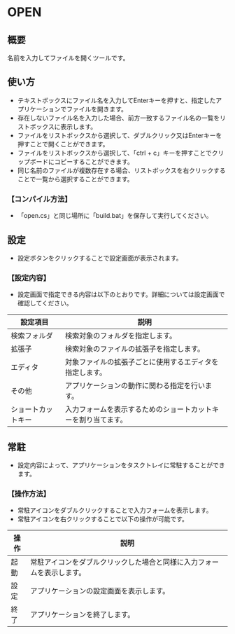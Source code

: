 # OPEN

## 概要

名前を入力してファイルを開くツールです。

## 使い方

- テキストボックスにファイル名を入力してEnterキーを押すと、指定したアプリケーションでファイルを開きます。
- 存在しないファイル名を入力した場合、前方一致するファイル名の一覧をリストボックスに表示します。
- ファイルをリストボックスから選択して、ダブルクリック又はEnterキーを押すことで開くことができます。
- ファイルをリストボックスから選択して、「ctrl + c」キーを押すことでクリップボードにコピーすることができます。
- 同じ名前のファイルが複数存在する場合、リストボックスを右クリックすることで一覧から選択することができます。

### 【コンパイル方法】

- 「open.cs」と同じ場所に「build.bat」を保存して実行してください。

## 設定

- 設定ボタンをクリックすることで設定画面が表示されます。

### 【設定内容】

- 設定画面で指定できる内容は以下のとおりです。詳細については設定画面で確認してください。

|設定項目          |説明                                                          |
|------------------|--------------------------------------------------------------|
|検索フォルダ      |検索対象のフォルダを指定します。                              |
|拡張子            |検索対象のファイルの拡張子を指定します。                      |
|エディタ          |対象ファイルの拡張子ごとに使用するエディタを指定します。      |
|その他            |アプリケーションの動作に関わる指定を行います。                |
|ショートカットキー|入力フォームを表示するためのショートカットキーを割り当てます。|

## 常駐

- 設定内容によって、アプリケーションをタスクトレイに常駐することができます。

### 【操作方法】

- 常駐アイコンをダブルクリックすることで入力フォームを表示します。
- 常駐アイコンを右クリックすることで以下の操作が可能です。

|操作|説明                                                                  |
|----|----------------------------------------------------------------------|
|起動|常駐アイコンをダブルクリックした場合と同様に入力フォームを表示します。|
|設定|アプリケーションの設定画面を表示します。                              |
|終了|アプリケーションを終了します。                                        |
